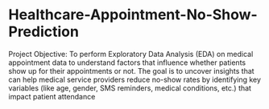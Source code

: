# Healthcare-Appointment-No-Show-Prediction


Project Objective:
To perform Exploratory Data Analysis (EDA) on medical appointment data to understand factors that influence whether patients show up for their appointments or not.
The goal is to uncover insights that can help medical service providers reduce no-show rates by identifying key variables (like age, gender, SMS reminders, medical conditions, etc.) that impact patient attendance
